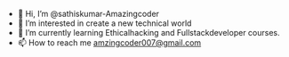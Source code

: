 - 👋 Hi, I’m @sathiskumar-Amazingcoder
- 👀 I’m interested in create a new technical world
- 🌱 I’m currently learning Ethicalhacking and Fullstackdeveloper courses.
- 📫 How to reach me amzingcoder007@gmail.com

<!---
sathiskumar-Amazingcoder/sathiskumar-Amazingcoder is a ✨ special ✨ repository because its `README.md` (this file) appears on your GitHub profile.
You can click the Preview link to take a look at your changes.
--->
